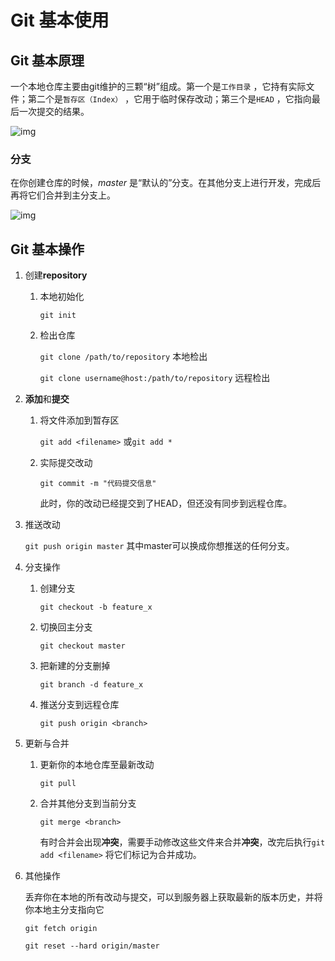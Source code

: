 # Git 基本使用

## Git 基本原理

一个本地仓库主要由git维护的三颗“树”组成。第一个是`工作目录` ，它持有实际文件；第二个是`暂存区（Index）` ，它用于临时保存改动；第三个是`HEAD` ，它指向最后一次提交的结果。

![img](https://www.runoob.com/manual/git-guide/img/trees.png)

### 分支

在你创建仓库的时候，*master* 是“默认的”分支。在其他分支上进行开发，完成后再将它们合并到主分支上。

![img](https://www.runoob.com/manual/git-guide/img/branches.png)

## Git 基本操作

1. 创建**repository**

   1. 本地初始化

      `git init`

   1. 检出仓库

      `git clone /path/to/repository` 本地检出

      `git clone username@host:/path/to/repository` 远程检出

2. **添加**和**提交**

   1. 将文件添加到暂存区

      `git add <filename>` 或`git add *`

   1. 实际提交改动

      `git commit -m "代码提交信息"`

      此时，你的改动已经提交到了HEAD，但还没有同步到远程仓库。

3. 推送改动

   `git push origin master` 其中master可以换成你想推送的任何分支。

4. 分支操作

   1. 创建分支

      `git checkout -b feature_x`

   2. 切换回主分支

      `git checkout master`

   3. 把新建的分支删掉

      `git branch -d feature_x`

   4. 推送分支到远程仓库

      `git push origin <branch>`

5. 更新与合并

    1. 更新你的本地仓库至最新改动

       `git pull`

    2. 合并其他分支到当前分支

       `git merge <branch>`

       有时合并会出现**冲突**，需要手动修改这些文件来合并**冲突**，改完后执行`git add <filename>` 将它们标记为合并成功。

6. 其他操作

   丢弃你在本地的所有改动与提交，可以到服务器上获取最新的版本历史，并将你本地主分支指向它

   `git fetch origin`

   `git reset --hard origin/master`
